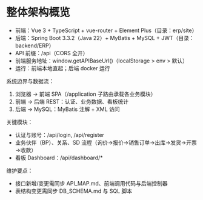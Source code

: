 # 整体架构概览

- 前端：Vue 3 + TypeScript + vue-router + Element Plus（目录：erp/site）
- 后端：Spring Boot 3.3.2（Java 22）+ MyBatis + MySQL + JWT（目录：backend/ERP）
- API 前缀：/api（CORS 全开）
- 前端服务地址：window.getAPIBaseUrl()（localStorage > env > 默认）
- 运行：前端本地直起；后端 docker 运行

系统边界与数据流：
1) 浏览器 -> 前端 SPA（/application 子路由承载各业务模块）
2) 前端 -> 后端 REST：认证、业务数据、看板统计
3) 后端 -> MySQL：MyBatis 注解 + XML 访问

关键模块：
- 认证与账号：/api/login, /api/register
- 业务伙伴（BP）、关系、SD 流程（询价→报价→销售订单→出库→发货→开票→收款）
- 看板 Dashboard：/api/dashboard/*

维护要点：
- 接口新增/变更需同步 API_MAP.md、前端调用代码与后端控制器
- 表结构变更需同步 DB_SCHEMA.md 与 SQL 脚本

